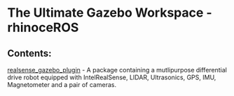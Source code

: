 # The Ultimate Gazebo Workspace - rhinoceROS #

## Contents: 

[realsense_gazebo_plugin](https://github.com/marsrovermanipal/URC_Gazebo_2020/rhinoceROS/src/realsense_gazebo_plugin) - A package containing a mutlipurpose differential drive robot equipped with IntelRealSense, LIDAR, Ultrasonics, GPS, IMU, Magnetometer and a pair of cameras.
